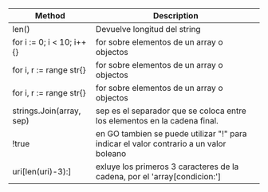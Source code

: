 | Method | Description |
| --- | --- |
| len() | Devuelve longitud del string |
| for i := 0; i < 10; i++ {} | for sobre elementos de un array o objectos |
| for i, r := range str{} | for sobre elementos de un array o objectos |
| for i, r := range str{} | for sobre elementos de un array o objectos |
| strings.Join(array, sep) | sep es el separador que se coloca entre los elementos en la cadena final.|
| !true | en GO tambien se puede utilizar "!" para indicar el valor contrario a un valor boleano |
| uri[len(uri)-3):] | exluye los primeros 3 caracteres de la cadena, por el 'array[condicion:']|

